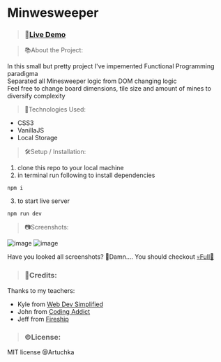 # Minwesweeper
>### 🔗[Live Demo](https://artuchka.github.io/minesweeper/)

>📚About the Project:

In this small but pretty project I've impemented Functional Programming paradigma\
Separated all Minesweeper logic from DOM changing logic \
Feel free to change board dimensions, tile size and amount of mines to diversify complexity

>🧰Technologies Used: 
- CSS3
- VanillaJS
- Local Storage

>🛠️Setup / Installation: 
>
1. clone this repo to your local machine
2. in terminal run following to install dependencies
```
npm i
```

3. to start live server
```
npm run dev
```


>📷Screenshots:

![image](https://user-images.githubusercontent.com/42734308/218519822-29ebce8c-dc8c-4368-abce-bb9dae561893.png)
![image](https://user-images.githubusercontent.com/42734308/218519877-3335f0b0-5e9f-4786-92ae-a4736395eb5c.png)



Have you looked all screenshots? 🤯Damn....
You should checkout [💀Full🔗](https://artuchka.github.io/minesweeper/)


>### 📝Credits: 
Thanks to my teachers: 
- Kyle from [Web Dev Simplified](https://www.youtube.com/@WebDevSimplified)
- John from [Coding Addict](https://www.youtube.com/@CodingAddict)
- Jeff from [Fireship](https://www.youtube.com/@Fireship)

>### ©️License: 
MIT license @Artuchka
